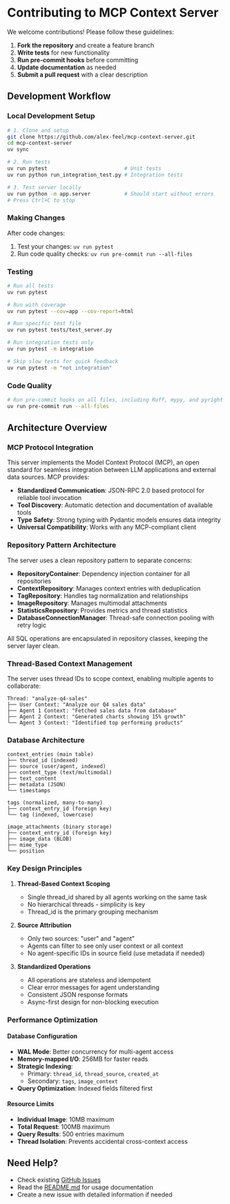 # Contributing to MCP Context Server

We welcome contributions! Please follow these guidelines:

1. **Fork the repository** and create a feature branch
2. **Write tests** for new functionality
3. **Run pre-commit hooks** before committing
4. **Update documentation** as needed
5. **Submit a pull request** with a clear description

## Development Workflow

### Local Development Setup

```bash
# 1. Clone and setup
git clone https://github.com/alex-feel/mcp-context-server.git
cd mcp-context-server
uv sync

# 2. Run tests
uv run pytest                         # Unit tests
uv run python run_integration_test.py # Integration tests

# 3. Test server locally
uv run python -m app.server           # Should start without errors
# Press Ctrl+C to stop
```

### Making Changes

After code changes:
1. Test your changes: `uv run pytest`
2. Run code quality checks: `uv run pre-commit run --all-files`

### Testing

```bash
# Run all tests
uv run pytest

# Run with coverage
uv run pytest --cov=app --cov-report=html

# Run specific test file
uv run pytest tests/test_server.py

# Run integration tests only
uv run pytest -m integration

# Skip slow tests for quick feedback
uv run pytest -m "not integration"
```

### Code Quality

```bash
# Run pre-commit hooks on all files, including Ruff, mypy, and pyright
uv run pre-commit run --all-files
```

## Architecture Overview

### MCP Protocol Integration

This server implements the Model Context Protocol (MCP), an open standard for seamless integration between LLM applications and external data sources. MCP provides:

- **Standardized Communication**: JSON-RPC 2.0 based protocol for reliable tool invocation
- **Tool Discovery**: Automatic detection and documentation of available tools
- **Type Safety**: Strong typing with Pydantic models ensures data integrity
- **Universal Compatibility**: Works with any MCP-compliant client

### Repository Pattern Architecture

The server uses a clean repository pattern to separate concerns:

- **RepositoryContainer**: Dependency injection container for all repositories
- **ContextRepository**: Manages context entries with deduplication
- **TagRepository**: Handles tag normalization and relationships
- **ImageRepository**: Manages multimodal attachments
- **StatisticsRepository**: Provides metrics and thread statistics
- **DatabaseConnectionManager**: Thread-safe connection pooling with retry logic

All SQL operations are encapsulated in repository classes, keeping the server layer clean.

### Thread-Based Context Management

The server uses thread IDs to scope context, enabling multiple agents to collaborate:

```
Thread: "analyze-q4-sales"
├── User Context: "Analyze our Q4 sales data"
├── Agent 1 Context: "Fetched sales data from database"
├── Agent 2 Context: "Generated charts showing 15% growth"
└── Agent 3 Context: "Identified top performing products"
```

### Database Architecture

```
context_entries (main table)
├── thread_id (indexed)
├── source (user/agent, indexed)
├── content_type (text/multimodal)
├── text_content
├── metadata (JSON)
└── timestamps

tags (normalized, many-to-many)
├── context_entry_id (foreign key)
└── tag (indexed, lowercase)

image_attachments (binary storage)
├── context_entry_id (foreign key)
├── image_data (BLOB)
├── mime_type
└── position
```

### Key Design Principles

1. **Thread-Based Context Scoping**
   - Single thread_id shared by all agents working on the same task
   - No hierarchical threads - simplicity is key
   - Thread_id is the primary grouping mechanism

2. **Source Attribution**
   - Only two sources: "user" and "agent"
   - Agents can filter to see only user context or all context
   - No agent-specific IDs in source field (use metadata if needed)

3. **Standardized Operations**
   - All operations are stateless and idempotent
   - Clear error messages for agent understanding
   - Consistent JSON response formats
   - Async-first design for non-blocking execution

### Performance Optimization

#### Database Configuration
- **WAL Mode**: Better concurrency for multi-agent access
- **Memory-mapped I/O**: 256MB for faster reads
- **Strategic Indexing**:
  - Primary: `thread_id`, `thread_source`, `created_at`
  - Secondary: `tags`, `image_context`
- **Query Optimization**: Indexed fields filtered first

#### Resource Limits
- **Individual Image**: 10MB maximum
- **Total Request**: 100MB maximum
- **Query Results**: 500 entries maximum
- **Thread Isolation**: Prevents accidental cross-context access

## Need Help?

- Check existing [GitHub Issues](https://github.com/alex-feel/mcp-context-server/issues)
- Read the [README.md](README.md) for usage documentation
- Create a new issue with detailed information if needed
